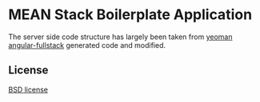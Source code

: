 # MEAN Stack Boilerplate Application

The server side code structure has largely been taken from [yeoman angular-fullstack](https://github.com/angular-fullstack/generator-angular-fullstack) generated code and modified.

## License

[BSD license](https://opensource.org/licenses/bsd-license.php)
